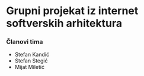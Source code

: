 # Grupni projekat iz internet softverskih arhitektura
### Članovi tima

* Stefan Kandić
* Stefan Stegić
* Mijat Miletić
